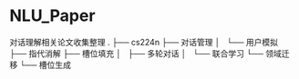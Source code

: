 # NLU_Paper

对话理解相关论文收集整理
.
├── cs224n
├── 对话管理
│   └── 用户模拟
├── 指代消解
├── 槽位填充
│   ├── 多轮对话
│   └── 联合学习
└── 领域迁移
    └── 槽位生成

